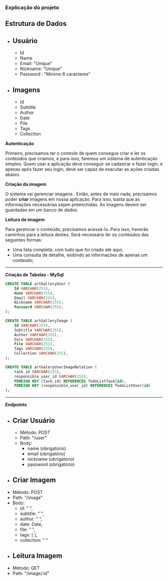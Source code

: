 ### Explicação do projeto

## Estrutura de Dados

* ## Usuário
  - Id
  - Name
  - Email: "Unique"
  - Nickname: "Unique"
  - Password : "Minimo 6 caracteres"

* ## Imagens
  - Id
  - Subtitle
  - Author 
  - Date
  - File  
  - Tags  
  - Collection  

**Autenticação**

Primeiro, precisamos ter o controle de quem consegue criar e ler os conteúdos que criamos, e para isso, faremos um sistema de autenticação simples. Quem usar a aplicação deve conseguir se cadastrar e fazer login, e apenas após fazer seu login, deve ser capaz de executar as ações criadas abaixo.

**Criação da imagem**

O sistema vai gerenciar imagens . Então, antes de mais nada, precisamos poder **criar** imagens em nossa aplicação. Para isso, basta que as informações necessárias sejam preenchidas. As imagens devem ser guardadas em um banco de dados.

**Leitura de imagem**

Para gerenciar o conteúdo, precisamos acessá-lo. Para isso, haverão caminhos para a leitura destes. Será necessário ler os conteúdos das seguintes formas:

- Uma lista completa, com tudo que foi criado até aqui;
- Uma consulta de detalhe, exibindo as informações de apenas um conteúdo;

---

**Criação de Tabelas - MySql**

```sql
CREATE TABLE artGalleryUser (
    Id VARCHAR(255),
    Name VARCHAR(255),
    Email VARCHAR(255),
    Nickname VARCHAR(255),
    Password VARCHAR(255),
);
```

```sql
CREATE TABLE artGalleryImage (
    Id VARCHAR(255),
    Subtitle VARCHAR(255),
    Author VARCHAR(255),
    Date VARCHAR(255),
    File VARCHAR(255),
    Tags VARCHAR(255),
    Collection VARCHAR(255),
);
```

```sql
CREATE TABLE artGaleryUserImageRelation (
    task_id VARCHAR(255),
    responsible_user_id VARCHAR(255),
    FOREIGN KEY (task_id) REFERENCES TodoListTask(id),
    FOREIGN KEY (responsible_user_id) REFERENCES TodoListUser(id)
);
```

---

**Endpoints**

* ## Criar Usuário
  - Método: POST
  - Path: "/user"
  - Body:
    - name (obrigatório)
    - email (obrigatório)
    - nickname (obrigatório)
    - password (obrigatório)   
 
 * ## Criar Imagem
  - Método: POST
  - Path: "/image"
  - Body:
    - id: " ",
	- subtitle: " ",
	- author: " ",
	- date: Date,
	- file: " ",
	- tags: [ ],
	- collection: " "

 * ## Leitura Imagem
  - Método: GET
  - Path: "/image/:id"

